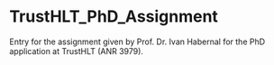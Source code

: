 # TrustHLT_PhD_Assignment
Entry for the assignment given by Prof. Dr. Ivan Habernal for the PhD application at TrustHLT (ANR 3979).
